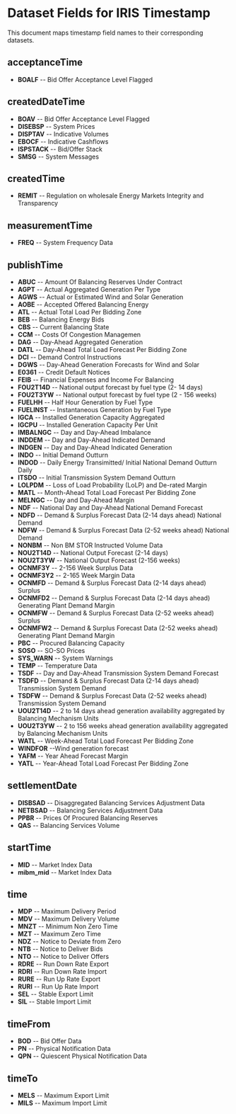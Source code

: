 # Dataset Fields for IRIS Timestamp

This document maps timestamp field names to their corresponding datasets.

## acceptanceTime
- **BOALF** -- Bid Offer Acceptance Level Flagged

## createdDateTime
- **BOAV** -- Bid Offer Acceptance Level Flagged
- **DISEBSP** -- System Prices
- **DISPTAV** -- Indicative Volumes
- **EBOCF** -- Indicative Cashflows
- **ISPSTACK** -- Bid/Offer Stack
- **SMSG** -- System Messages

## createdTime
- **REMIT** -- Regulation on wholesale Energy Markets Integrity and Transparency

## measurementTime
- **FREQ** -- System Frequency Data

## publishTime
- **ABUC** -- Amount Of Balancing Reserves Under Contract
- **AGPT** -- Actual Aggregated Generation Per Type
- **AGWS** -- Actual or Estimated Wind and Solar Generation
- **AOBE** -- Accepted Offered Balancing Energy
- **ATL** -- Actual Total Load Per Bidding Zone
- **BEB** -- Balancing Energy Bids
- **CBS** -- Current Balancing State
- **CCM** -- Costs Of Congestion Managemen
- **DAG** -- Day-Ahead Aggregated Generation
- **DATL** -- Day-Ahead Total Load Forecast Per Bidding Zone
- **DCI** -- Demand Control Instructions
- **DGWS** -- Day-Ahead Generation Forecasts for Wind and Solar
- **E0361** -- Credit Default Notices
- **FEIB** -- Financial Expenses and Income For Balancing
- **FOU2T14D** -- National output forecast by fuel type (2- 14 days)
- **FOU2T3YW** -- National output forecast by fuel type (2 - 156 weeks)
- **FUELHH** -- Half Hour Generation by Fuel Type
- **FUELINST** -- Instantaneous Generation by Fuel Type
- **IGCA** -- Installed Generation Capacity Aggregated
- **IGCPU** -- Installed Generation Capacity Per Unit
- **IMBALNGC** -- Day and Day-Ahead Imbalance
- **INDDEM** -- Day and Day-Ahead Indicated Demand
- **INDGEN** -- Day and Day-Ahead Indicated Generation
- **INDO** -- Initial Demand Outturn
- **INDOD** -- Daily Energy Transimitted/ Initial National Demand Outturn Daily
- **ITSDO** -- Initial Transmission System Demand Outturn
- **LOLPDM** -- Loss of Load Probability (LoLP) and De-rated Margin
- **MATL** -- Month-Ahead Total Load Forecast Per Bidding Zone
- **MELNGC** -- 	Day and Day-Ahead Margin
- **NDF** -- National Day and Day-Ahead National Demand Forecast
- **NDFD** -- Demand & Surplus Forecast Data (2-14 days ahead) National Demand
- **NDFW** -- Demand & Surplus Forecast Data (2-52 weeks ahead) National Demand
- **NONBM** -- Non BM STOR Instructed Volume Data
- **NOU2T14D** -- National Output Forecast (2-14 days)
- **NOU2T3YW** -- National Output Forecast (2-156 weeks)
- **OCNMF3Y** -- 2-156 Week Surplus Data
- **OCNMF3Y2** -- 2-165 Week Margin Data
- **OCNMFD** -- Demand & Surplus Forecast Data (2-14 days ahead) Surplus
- **OCNMFD2** -- Demand & Surplus Forecast Data (2-14 days ahead) Generating Plant Demand Margin
- **OCNMFW** -- Demand & Surplus Forecast Data (2-52 weeks ahead) Surplus
- **OCNMFW2** -- Demand & Surplus Forecast Data (2-52 weeks ahead) Generating Plant Demand Margin
- **PBC** -- Procured Balancing Capacity	
- **SOSO** -- SO-SO Prices
- **SYS_WARN** -- System Warnings
- **TEMP** -- Temperature Data
- **TSDF** -- Day and Day-Ahead Transmission System Demand Forecast
- **TSDFD** -- Demand & Surplus Forecast Data (2-14 days ahead) Transmission System Demand
- **TSDFW** -- Demand & Surplus Forecast Data (2-52 weeks ahead) Transmission System Demand
- **UOU2T14D** -- 2 to 14 days ahead generation availability aggregated by Balancing Mechanism Units
- **UOU2T3YW** -- 2 to 156 weeks ahead generation availability aggregated by Balancing Mechanism Units
- **WATL** -- Week-Ahead Total Load Forecast Per Bidding Zone
- **WINDFOR** --Wind generation forecast
- **YAFM** -- Year Ahead Forecast Margin
- **YATL** -- Year-Ahead Total Load Forecast Per Bidding Zone

## settlementDate
- **DISBSAD** -- Disaggregated Balancing Services Adjustment Data
- **NETBSAD** -- Balancing Services Adjustment Data
- **PPBR** -- Prices Of Procured Balancing Reserves
- **QAS** -- Balancing Services Volume

## startTime
- **MID** -- Market Index Data
- **mibm_mid** -- Market Index Data

## time
- **MDP** -- Maximum Delivery Period
- **MDV** -- Maximum Delivery Volume
- **MNZT** -- Minimum Non Zero Time
- **MZT** -- Maximum Zero Time
- **NDZ** -- Notice to Deviate from Zero
- **NTB** -- Notice to Deliver Bids
- **NTO** -- Notice to Deliver Offers
- **RDRE** -- Run Down Rate Export
- **RDRI** -- Run Down Rate Import
- **RURE** -- Run Up Rate Export
- **RURI** -- Run Up Rate Import
- **SEL** -- Stable Export Limit
- **SIL** -- Stable Import Limit

## timeFrom
- **BOD** -- Bid Offer Data
- **PN** -- Physical Notification Data
- **QPN** -- Quiescent Physical Notification Data

## timeTo
- **MELS** -- Maximum Export Limit
- **MILS** -- Maximum Import Limit